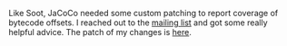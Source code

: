 Like Soot, JaCoCo needed some custom patching to report coverage of bytecode offsets.
I reached out to the [mailing list](https://groups.google.com/g/jacoco/c/vW5y2Q8MkqQ/m/Kb9ij-eeAwAJ) and got some really helpful advice.
The patch of my changes is [here](https://gist.github.com/DSouzaM/a06393315c35fde3e9cd44cf283cd06f).
